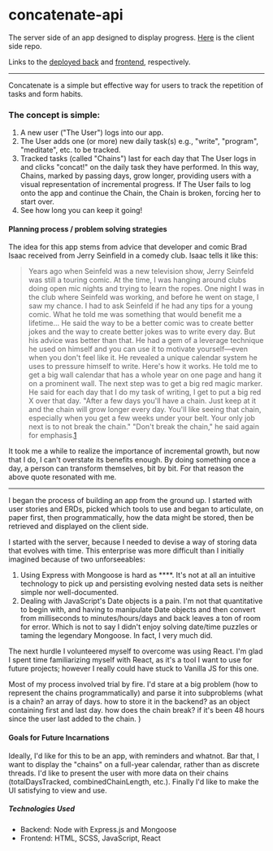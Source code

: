 # concatenate-api
The server side of an app designed to display progress. [Here](http://github.com/naturalbornchiller/concatenate-client "concatenate-client") is the client side repo.

Links to the [deployed back](https://murmuring-lowlands-80865.herokuapp.com/) and [frontend](https://naturalbornchiller.github.io/concatenate-client/), respectively.
___
Concatenate is a simple but effective way for users to
track the repetition of tasks and form habits.

### The concept is simple:
1. A new user ("The User") logs into our app.
2. The User adds one (or more) new daily task(s) e.g., "write", "program", "meditate", etc. to be tracked.
3. Tracked tasks (called "Chains") last for each day that The User logs in and clicks "concat!" on the daily task they have performed. In this way, Chains, marked by passing days, grow longer, providing users with a visual representation of incremental progress. If The User fails to log onto the app and continue the Chain, the Chain is broken, forcing her to start over.
4. See how long you can keep it going!

#### Planning process / problem solving strategies
The idea for this app stems from advice that developer and comic Brad Isaac received from Jerry Seinfield in a comedy club. Isaac tells it like this:

> Years ago when Seinfeld was a new television show, Jerry Seinfeld was still a touring comic. At the time, I was hanging around clubs doing open mic nights and trying to learn the ropes. One night I was in the club where Seinfeld was working, and before he went on stage, I saw my chance. I had to ask Seinfeld if he had any tips for a young comic. What he told me was something that would benefit me a lifetime...  He said the way to be a better comic was to create better jokes and the way to create better jokes was to write every day. But his advice was better than that. He had a gem of a leverage technique he used on himself and you can use it to motivate yourself—even when you don't feel like it.  He revealed a unique calendar system he uses to pressure himself to write. Here's how it works.  He told me to get a big wall calendar that has a whole year on one page and hang it on a prominent wall. The next step was to get a big red magic marker.  He said for each day that I do my task of writing, I get to put a big red X over that day. "After a few days you'll have a chain. Just keep at it and the chain will grow longer every day. You'll like seeing that chain, especially when you get a few weeks under your belt. Your only job next is to not break the chain."  "Don't break the chain," he said again for emphasis.[1](https://lifehacker.com/jerry-seinfelds-productivity-secret-281626 "source")

It took me a while to realize the importance of incremental growth, but now that I do, I can't overstate its benefits enough. By doing something once a day, a person can transform themselves, bit by bit. For that reason the above quote resonated with me.
___
I began the process of building an app from the ground up. I started with user stories and ERDs, picked which tools to use and began to articulate, on paper first, then programmatically, how the data might be stored, then be retrieved and displayed on the client side.

I started with the server, because I needed to devise a way of storing data that evolves with time. This enterprise was more difficult than I initially imagined because of two unforseeables:
1. Using Express with Mongoose is hard as ****. It's not at all an intuitive technology to pick up and persisting evolving nested data sets is neither simple nor well-documented.
2. Dealing with JavaScript's Date objects is a pain. I'm not that quantitative to begin with, and having to manipulate Date objects and then convert from milliseconds to minutes/hours/days and back leaves a ton of room for error.
Which is not to say I didn't enjoy solving date/time puzzles or taming the legendary Mongoose. In fact, I very much did.

The next hurdle I volunteered myself to overcome was using React. I'm glad I spent time familiarizing myself with React, as it's a tool I want to use for future projects; however I really could have stuck to Vanilla JS for this one.

Most of my process involved trial by fire. I'd stare at a big problem (how to represent the chains programmatically) and parse it into subproblems (what is a chain? an array of days. how to store it in the backend? as an object containing first and last day. how does the chain break? if it's been 48 hours since the user last added to the chain.  )

#### Goals for Future Incarnations
Ideally, I'd like for this to be an app, with reminders and whatnot. Bar that, I want to display the "chains" on a full-year calendar, rather than as discrete threads. I'd like to present the user with more data on their chains (totalDaysTracked, combinedChainLength, etc.). Finally I'd like to make the UI satisfying to view and use.

##### Technologies Used
- Backend: Node with Express.js and Mongoose
- Frontend: HTML, SCSS, JavaScript, React
